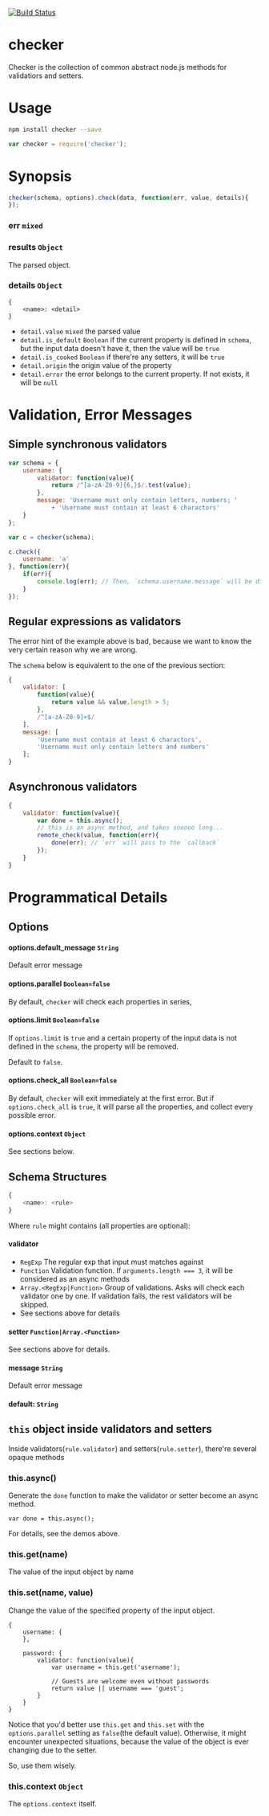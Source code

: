 [![Build Status](https://travis-ci.org/kaelzhang/node-checker.png?branch=master)](https://travis-ci.org/kaelzhang/node-checker)

# checker

Checker is the collection of common abstract node.js methods for validatiors and setters.
	
# Usage
```sh
npm install checker --save
```

```js
var checker = require('checker');
```

# Synopsis

```js
checker(schema, options).check(data, function(err, value, details){
});
```

### err `mixed`

### results `Object`

The parsed object.

### details `Object`

```
{
	<name>: <detail>
}
```

- `detail.value` `mixed` the parsed value
- `detail.is_default` `Boolean` if the current property is defined in `schema`, but the input data doesn't have it, then the value will be `true`
- `detail.is_cooked` `Boolean` if there're any setters, it will be `true`
- `detail.origin` the origin value of the property
- `detail.error` the error belongs to the current property. If not exists, it will be `null`


# Validation, Error Messages

## Simple synchronous validators

```js
var schema = {
	username: {
		validator: function(value){
			return /^[a-zA-Z0-9]{6,}$/.test(value);
		},
		message: 'Username must only contain letters, numbers; ' 
			+ 'Username must contain at least 6 charactors'
	}
};

var c = checker(schema);

c.check({
	username: 'a'
}, function(err){
	if(err){
		console.log(err); // Then, `schema.username.message` will be displayed.
	}
});
```

## Regular expressions as validators

The error hint of the example above is bad, because we want to know the very certain reason why we are wrong.

The `schema` below is equivalent to the one of the previous section:

```js
{
	validator: [
		function(value){
			return value && value.length > 5;
		}, 
		/^[a-zA-Z0-9]+$/
	],
	message: [
		'Username must contain at least 6 charactors', 
		'Username must only contain letters and numbers'
	];
}
```

## Asynchronous validators

```js
{
	validator: function(value){
		var done = this.async();
		// this is an async method, and takes sooooo long...
		remote_check(value, function(err){
			done(err); // `err` will pass to the `callback`
		});
	}
}
```


# Programmatical Details

## Options

#### options.default_message `String`

Default error message

#### options.parallel `Boolean=false`

By default, `checker` will check each properties in series, 

#### options.limit `Boolean=false`

If `options.limit` is `true` and a certain property of the input data is not defined in the `schema`, the property will be removed.

Default to `false`.

#### options.check_all `Boolean=false`

By default, `checker` will exit immediately at the first error. But if `options.check_all` is `true`, it will parse all the properties, and collect every possible error.

#### options.context `Object`

See sections below.

## Schema Structures 

```js
{
	<name>: <rule>
}
```


Where `rule` might contains (all properties are optional):

#### validator 

- `RegExp` The regular exp that input must matches against
- `Function` Validation function. If `arguments.length === 3`, it will be considered as an async methods
- `Array.<RegExp|Function>` Group of validations. Asks will check each validator one by one. If validation fails, the rest validators will be skipped.
- See sections above for details
	
#### setter `Function|Array.<Function>`

See sections above for details.

#### message `String`

Default error message

#### default: `String`


## `this` object inside validators and setters

Inside validators(`rule.validator`) and setters(`rule.setter`), there're several opaque methods

### this.async()

Generate the `done` function to make the validator or setter become an async method.

	var done = this.async();
	
For details, see the demos above.

### this.get(name)

The value of the input object by name

### this.set(name, value)

Change the value of the specified property of the input object.

```
{
	username: {
	},
	
	password: {
		validator: function(value){
			var username = this.get('username');
			
			// Guests are welcome even without passwords
			return value || username === 'guest';
		}
	}
}
```

Notice that you'd better use `this.get` and `this.set` with the `options.parallel` setting as `false`(the default value). Otherwise, it might encounter unexpected situations, because the value of the object is ever changing due to the setter.

So, use them wisely.

### this.context `Object`

The `options.context` itself.



